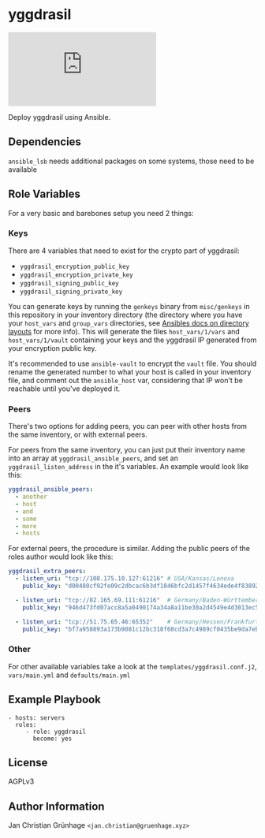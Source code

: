 yggdrasil
=========

![Matrix](https://img.shields.io/matrix/ansible-yggdrasil:matrix.org)

Deploy yggdrasil using Ansible.

Dependencies
------------

`ansible_lsb` needs additional packages on some systems,
those need to be available


Role Variables
--------------

For a very basic and barebones setup you need 2 things:

### Keys
There are 4 variables that need to exist for the crypto part of yggdrasil:
 - `yggdrasil_encryption_public_key`
 - `yggdrasil_encryption_private_key`
 - `yggdrasil_signing_public_key`
 - `yggdrasil_signing_private_key`

You can generate keys by running the `genkeys` binary from `misc/genkeys` in this repository
in your inventory directory (the directory where you have your `host_vars` and `group_vars` directories,
see [Ansibles docs on directory layouts](https://docs.ansible.com/ansible/latest/user_guide/playbooks_best_practices.html#directory-layout) for more info).
This will generate the files `host_vars/1/vars` and `host_vars/1/vault` containing your keys and
the yggdrasil IP generated from your encryption public key.

It's recommended to use `ansible-vault` to encrypt the `vault` file.
You should rename the generated number to what your host is called in your inventory file,
and comment out the `ansible_host` var, considering that IP won't be reachable until you've deployed it.

### Peers
There's two options for adding peers,
you can peer with other hosts from the same inventory,
or with external peers.

For peers from the same inventory, you can just put their inventory name into
an array at `yggdrasil_ansible_peers`, and set an `yggdrasil_listen_address` in the it's variables. An example would look like this:

```yaml
yggdrasil_ansible_peers:
  - another
  - host
  - and
  - some
  - more
  - hosts
```

For external peers, the procedure is similar.
Adding the public peers of the roles author would look like this:

```yaml
yggdrasil_extra_peers:
  - listen_uri: "tcp://108.175.10.127:61216" # USA/Kansas/Lenexa
    public_key: "d00480cf92fe09c2dbcac6b3df1846bfc2d1457f4634ede4f83892d5bdb7ad59"

  - listen_uri: "tcp://82.165.69.111:61216"  # Germany/Baden-Württemberg/Baden-Baden
    public_key: "946d473fd07acc8a5a0490174a34a8a11be30a2d4549e4d3013ec5f2fb40717e"

  - listen_uri: "tcp://51.75.65.46:65352"    # Germany/Hessen/Frankfurt-am-Main
    public_key: "bf7a958893a173b9081c12bc318f60cd3a7c4989cf0435be9da7ebafc1a6ee13"
```

### Other

For other available variables take a look at the `templates/yggdrasil.conf.j2`,
`vars/main.yml` and `defaults/main.yml`


Example Playbook
----------------

    - hosts: servers
      roles:
         - role: yggdrasil
           become: yes

License
-------

AGPLv3

Author Information
------------------

Jan Christian Grünhage `<jan.christian@gruenhage.xyz>`
